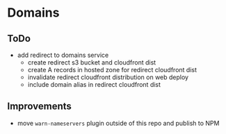 # Domains

## ToDo
- add redirect to domains service
  - create redirect s3 bucket and cloudfront dist
  - create A records in hosted zone for redirect cloudfront dist
  - invalidate redirect cloudfront distribution on web deploy
  - include domain alias in redirect cloudfront dist
  
## Improvements
- move `warn-nameservers` plugin outside of this repo and publish to NPM